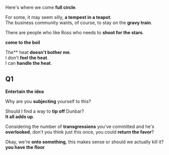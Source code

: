 
Here's where we come **full circle**.  

For some, it may seem silly, **a tempest in a teapot**.  
The business community wants, of course, to stay on the **gravy train**.  

There are people who like Ross who needs to **shoot for the stars**.  

**come to the boil** 

The** heat **doesn't bother me**.  
I don't **feel the heat**.  
I can **handle the heat**.  

## Q1 

**Entertain the idea**

Why are you **subjecting** yourself to this?   

Should I find a way to **tip off** Dunbar?   
**It all adds up**.  

Considering the number of **transgressions** you've committed and he's **overlooked**, don't you think just this once, you could **return the favor**?  

Okay, we're **onto something**, this makes sense or should we actually kill it?  
**you have the floor**  

